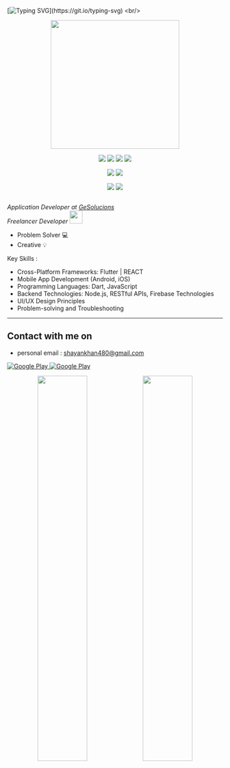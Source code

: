 <p align="center">

 [![Typing SVG](https://readme-typing-svg.herokuapp.com?font=Cairo&color=9ED6F8&size=30&lines=Hey!+There;I'm+Faiq+Saeed...;I'm+a+Flutter+Devloper...;Specialized+in+Mobile+Dev..)](https://git.io/typing-svg)
 <br/>
 <div align="center">
  <img src="https://raw.githubusercontent.com/faiqkhan480/faiqkhan480/main/code.gif" height=300 >
 </div>

</p>

<p>
  <div align="center">
    <img src="https://img.shields.io/badge/Android-3DDC84?style=for-the-badge&logo=android&logoColor=white">
    <img src="https://img.shields.io/badge/Flutter-%2302569B.svg?style=for-the-badge&logo=Flutter&logoColor=white">
    <img src="https://img.shields.io/badge/iOS-000000?style=for-the-badge&logo=ios&logoColor=white">
    <img src="https://img.shields.io/badge/dart-%230175C2.svg?style=for-the-badge&logo=dart&logoColor=white">
  </div>
</p>

<p>
<div align="center">
  <img src="https://img.shields.io/badge/Firebase-ffcb2b?style=for-the-badge&logo=firebase&logoColor=black">
  <img src="https://img.shields.io/badge/sqflite-%2307405e.svg?style=for-the-badge&logo=sqlite&logoColor=white">
</div>
</p>

<p>
<div align="center">
  <img src="https://img.shields.io/badge/Adobe%20XD-470137?style=for-the-badge&logo=Adobe%20XD&logoColor=#FF61F6">
  <img src="https://img.shields.io/badge/adobe%20photoshop-%2331A8FF.svg?style=for-the-badge&logo=adobe%20photoshop&logoColor=white">
</div>
</p>

<p><img src="https://komarev.com/ghpvc/?username=faiqkhan480&style=flat-square&color=red" alt=""></p>
<p><em>Application Developer at <a href="http://must.edu.eg">GeSolucions </a></br> 
Freelancer Developer <img src="https://media.giphy.com/media/WUlplcMpOCEmTGBtBW/giphy.gif" width="30"> 
</em></p>

<!--- Entrepreneur :rocket:-->
- Problem Solver :computer:
- Creative :bulb:

Key Skills :
- Cross-Platform Frameworks: Flutter | REACT
- Mobile App Development (Android, iOS)
- Programming Languages: Dart, JavaScript
- Backend Technologies: Node.js, RESTful APIs, Firebase Technologies
- UI/UX Design Principles
- Problem-solving and Troubleshooting

<hr>

<h2> Contact with me on </h2>

- personal email : shayankhan480@gmail.com

<p>
 <a href="https://www.facebook.com/Faique.Saeed480" target="_blank">
  <img alt="Google Play" src="https://img.shields.io/badge/Facebook-4267B2.svg?style=for-the-badge&logo=facebook&logoColor=white" />
 </a> 
 <a href="https://www.linkedin.com/in/faique-saeed-89bb5411b" target="_blank">
  <img alt="Google Play" src="https://img.shields.io/badge/linkedin-0077b5.svg?style=for-the-badge&logo=linkedin&logoColor=white" />
 </a>

<p align="center">
  <img width="48%" src="https://github-readme-stats.vercel.app/api?username=faiqkhan480&show_icons=true&theme=cobalt2&count_private=true&include_all_commits=true&hide_border=true&bg_color=DEG,145277,471069&line_height=23" /> 
  <img width="48%" src="https://github-readme-streak-stats.herokuapp.com?user=faiqkhan480&theme=cobalt2&hide_border=true&background=45%2C145277%2C471069" />
</p>

<!--
![Anurag's GitHub stats](https://github-readme-stats.vercel.app/api?username=faiqkhan480&show_icons=true&theme=cobalt2&bg_color=DEG,145277,471069)
-->

<!--
[![Top Langs](https://github-readme-stats.vercel.app/api/top-langs/?username=faiqkhan480&langs_count=8&theme=cobalt2&bg_color=DEG,145277,471069)](https://github.com/anuraghazra/github-readme-stats)
-->


<!--
**faiqkhan480/faiqkhan480** is a ✨ _special_ ✨ repository because its `README.md` (this file) appears on your GitHub profile.

Here are some ideas to get you started:

- 🔭 I’m currently working on ...
- 🌱 I’m currently learning ...
- 👯 I’m looking to collaborate on ...
- 🤔 I’m looking for help with ...
- 💬 Ask me about ...
- 📫 How to reach me: ...
- 😄 Pronouns: ...
- ⚡ Fun fact: ...
-->
